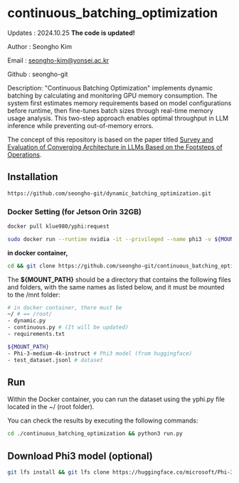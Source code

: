 # continuous_batching_optimization

Updates    : 2024.10.25 **The code is updated!**

Author     : Seongho Kim

Email      : [seongho-kim@yonsei.ac.kr](https://seongho-git.github.io/)

Github     : seongho-git

Description: "Continuous Batching Optimization" implements dynamic batching by calculating and monitoring GPU memory consumption. The system first estimates memory requirements based on model configurations before runtime, then fine-tunes batch sizes through real-time memory usage analysis. This two-step approach enables optimal throughput in LLM inference while preventing out-of-memory errors.

The concept of this repository is based on the paper titled [Survey and Evaluation of Converging Architecture in LLMs Based on the Footsteps of Operations](https://arxiv.org/abs/2410.11381).

## Installation
```bash
https://github.com/seongho-git/dynamic_batching_optimization.git
```

### Docker Setting (for Jetson Orin 32GB)
```bash
docker pull klue980/yphi:request
```
```bash
sudo docker run --runtime nvidia -it --privileged --name phi3 -v ${MOUNT_PATH}:/mnt --network=host klue980/yphi:request
```
**in docker container,**
```bash
cd && git clone https://github.com/seongho-git/continuous_batching_optimization && cd continuous_batching_optimization && pip -r install requirements.txt
```

The **${MOUNT_PATH}** should be a directory that contains the following files and folders, with the same names as listed below, and it must be mounted to the /mnt folder:

```bash
# in docker container, there must be
~/ # == /root/
- dynamic.py
- continuous.py # (It will be updated)
- requirements.txt

${MOUNT_PATH}
- Phi-3-medium-4k-instruct # Phi3 model (from huggingface)
- test_dataset.jsonl # dataset
```
## Run
Within the Docker container, you can run the dataset using the yphi.py file located in the ~/ (root folder).

You can check the results by executing the following commands:
```bash
cd ./continuous_batching_optimization && python3 run.py
```

## Download Phi3 model (optional)

```bash
git lfs install && git lfs clone https://huggingface.co/microsoft/Phi-3-medium-4k-instruct
```
